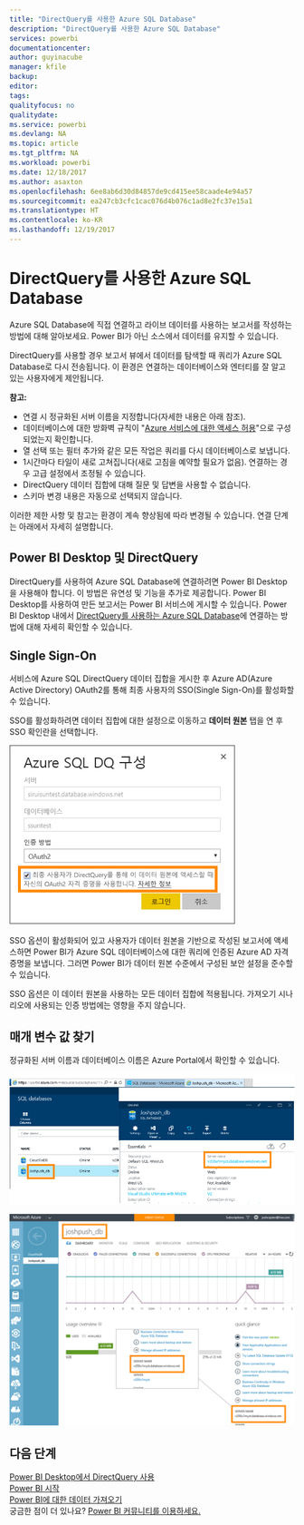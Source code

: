 ```yaml
---
title: "DirectQuery를 사용한 Azure SQL Database"
description: "DirectQuery를 사용한 Azure SQL Database"
services: powerbi
documentationcenter: 
author: guyinacube
manager: kfile
backup: 
editor: 
tags: 
qualityfocus: no
qualitydate: 
ms.service: powerbi
ms.devlang: NA
ms.topic: article
ms.tgt_pltfrm: NA
ms.workload: powerbi
ms.date: 12/18/2017
ms.author: asaxton
ms.openlocfilehash: 6ee8ab6d30d84857de9cd415ee58caade4e94a57
ms.sourcegitcommit: ea247cb3cfc1cac076d4b076c1ad8e2fc37e15a1
ms.translationtype: HT
ms.contentlocale: ko-KR
ms.lasthandoff: 12/19/2017
---
```

# <a name="azure-sql-database-with-directquery"></a>DirectQuery를 사용한 Azure SQL Database
Azure SQL Database에 직접 연결하고 라이브 데이터를 사용하는 보고서를 작성하는 방법에 대해 알아보세요. Power BI가 아닌 소스에서 데이터를 유지할 수 있습니다.

DirectQuery를 사용할 경우 보고서 뷰에서 데이터를 탐색할 때 쿼리가 Azure SQL Database로 다시 전송됩니다. 이 환경은 연결하는 데이터베이스와 엔터티를 잘 알고 있는 사용자에게 제안됩니다.

**참고:**

* 연결 시 정규화된 서버 이름을 지정합니다(자세한 내용은 아래 참조).
* 데이터베이스에 대한 방화벽 규칙이 "[Azure 서비스에 대한 액세스 허용](https://msdn.microsoft.com/library/azure/ee621782.aspx)"으로 구성되었는지 확인합니다.
* 열 선택 또는 필터 추가와 같은 모든 작업은 쿼리를 다시 데이터베이스로 보냅니다.
* 1시간마다 타일이 새로 고쳐집니다(새로 고침을 예약할 필요가 없음). 연결하는 경우 고급 설정에서 조정될 수 있습니다.
* DirectQuery 데이터 집합에 대해 질문 및 답변을 사용할 수 없습니다.
* 스키마 변경 내용은 자동으로 선택되지 않습니다.

이러한 제한 사항 및 참고는 환경이 계속 향상됨에 따라 변경될 수 있습니다. 연결 단계는 아래에서 자세히 설명합니다. 

## <a name="power-bi-desktop-and-directquery"></a>Power BI Desktop 및 DirectQuery
DirectQuery를 사용하여 Azure SQL Database에 연결하려면 Power BI Desktop을 사용해야 합니다. 이 방법은 유연성 및 기능을 추가로 제공합니다. Power BI Desktop를 사용하여 만든 보고서는 Power BI 서비스에 게시할 수 있습니다. Power BI Desktop 내에서 [DirectQuery를 사용하는 Azure SQL Database](desktop-use-directquery.md)에 연결하는 방법에 대해 자세히 확인할 수 있습니다. 

## <a name="single-sign-on"></a>Single Sign-On

서비스에 Azure SQL DirectQuery 데이터 집합을 게시한 후 Azure AD(Azure Active Directory) OAuth2를 통해 최종 사용자의 SSO(Single Sign-On)를 활성화할 수 있습니다. 

SSO를 활성화하려면 데이터 집합에 대한 설정으로 이동하고 **데이터 원본** 탭을 연 후 SSO 확인란을 선택합니다.

![Azure SQL DQ 대화 상자 구성](media/service-azure-sql-database-with-direct-connect/sso-dialog.png)

SSO 옵션이 활성화되어 있고 사용자가 데이터 원본을 기반으로 작성된 보고서에 액세스하면 Power BI가 Azure SQL 데이터베이스에 대한 쿼리에 인증된 Azure AD 자격 증명을 보냅니다. 그러면 Power BI가 데이터 원본 수준에서 구성된 보안 설정을 준수할 수 있습니다.

SSO 옵션은 이 데이터 원본을 사용하는 모든 데이터 집합에 적용됩니다. 가져오기 시나리오에 사용되는 인증 방법에는 영향을 주지 않습니다.

## <a name="finding-parameter-values"></a>매개 변수 값 찾기
정규화된 서버 이름과 데이터베이스 이름은 Azure Portal에서 확인할 수 있습니다.

![](media/service-azure-sql-database-with-direct-connect/azureportnew_update.png)

![](media/service-azure-sql-database-with-direct-connect/azureportal_update.png)

## <a name="next-steps"></a>다음 단계
[Power BI Desktop에서 DirectQuery 사용](desktop-use-directquery.md)  
[Power BI 시작](service-get-started.md)  
[Power BI에 대한 데이터 가져오기](service-get-data.md)  
궁금한 점이 더 있나요? [Power BI 커뮤니티를 이용하세요.](http://community.powerbi.com/)
